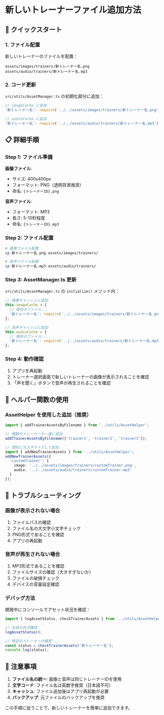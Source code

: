 # 新しいトレーナーファイル追加方法

## 🚀 クイックスタート

### 1. ファイル配置
新しいトレーナーのファイルを配置：
```
assets/images/trainers/新トレーナー名.png
assets/audio/trainers/新トレーナー名.mp3
```

### 2. コード更新
`src/utils/AssetManager.ts` の初期化部分に追加：

```typescript
// imageCache に追加
'新トレーナー名': require('../../assets/images/trainers/新トレーナー名.png'),

// audioCache に追加  
'新トレーナー名': require('../../assets/audio/trainers/新トレーナー名.mp3'),
```

## 📋 詳細手順

### Step 1: ファイル準備
**画像ファイル**:
- サイズ: 400x400px
- フォーマット: PNG（透明背景推奨）
- 命名: `{トレーナーID}.png`

**音声ファイル**:
- フォーマット: MP3
- 長さ: 5-10秒程度
- 命名: `{トレーナーID}.mp3`

### Step 2: ファイル配置
```bash
# 画像ファイル配置
cp 新トレーナー名.png assets/images/trainers/

# 音声ファイル配置
cp 新トレーナー名.mp3 assets/audio/trainers/
```

### Step 3: AssetManager.ts 更新
`src/utils/AssetManager.ts` の `initialize()` メソッド内：

```typescript
// 画像キャッシュに追加
this.imageCache = {
  // 既存のファイル...
  '新トレーナー名': require('../../assets/images/trainers/新トレーナー名.png'),
};

// 音声キャッシュに追加
this.audioCache = {
  // 既存のファイル...
  '新トレーナー名': require('../../assets/audio/trainers/新トレーナー名.mp3'),
};
```

### Step 4: 動作確認
1. アプリを再起動
2. トレーナー選択画面で新しいトレーナーの画像が表示されることを確認
3. 「声を聞く」ボタンで音声が再生されることを確認

## 🔧 ヘルパー関数の使用

### AssetHelper を使用した追加（推奨）
```typescript
import { addTrainerAssetsByFilename } from '../utils/AssetHelper';

// 複数のトレーナーを一度に追加
addTrainerAssetsByFilename(['trainer1', 'trainer2', 'trainer3']);

// 個別にカスタマイズして追加
import { addNewTrainerAssets } from '../utils/AssetHelper';
addNewTrainerAssets({
  'customTrainer': {
    image: '../../assets/images/trainers/customTrainer.png',
    audio: '../../assets/audio/trainers/customTrainer.mp3'
  }
});
```

## 🐛 トラブルシューティング

### 画像が表示されない場合
1. ファイルパスの確認
2. ファイル名の大文字小文字チェック
3. PNG形式であることを確認
4. アプリの再起動

### 音声が再生されない場合
1. MP3形式であることを確認
2. ファイルサイズの確認（大きすぎないか）
3. ファイルの破損チェック
4. デバイスの音量設定確認

### デバッグ方法
開発中にコンソールでアセット状況を確認：
```typescript
import { logAssetStatus, checkTrainerAssets } from '../utils/AssetHelper';

// 全体の状況確認
logAssetStatus();

// 特定のトレーナーの確認
const status = checkTrainerAssets('新トレーナー名');
console.log(status);
```

## 📝 注意事項

1. **ファイル名の統一**: 画像と音声は同じトレーナーIDを使用
2. **文字コード**: ファイル名は英数字推奨（日本語不可）
3. **キャッシュ**: ファイル追加後はアプリ再起動が必要
4. **バックアップ**: 元ファイルのバックアップを推奨

この手順に従うことで、新しいトレーナーを簡単に追加できます。